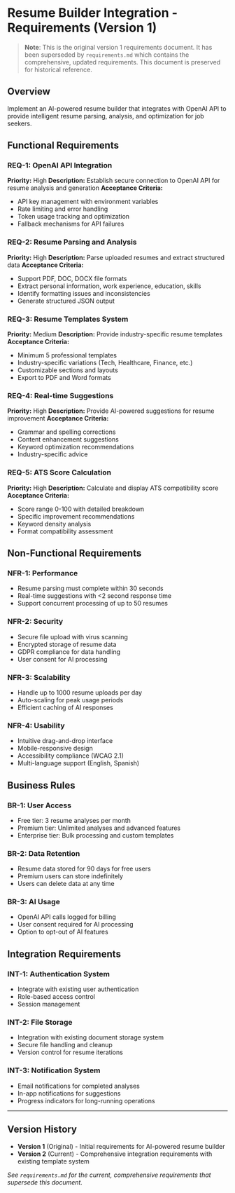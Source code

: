# Resume Builder Integration - Requirements (Version 1)

> **Note**: This is the original version 1 requirements document. It has been superseded by `requirements.md` which contains the comprehensive, updated requirements. This document is preserved for historical reference.

## Overview
Implement an AI-powered resume builder that integrates with OpenAI API to provide intelligent resume parsing, analysis, and optimization for job seekers.

## Functional Requirements

### REQ-1: OpenAI API Integration
**Priority:** High
**Description:** Establish secure connection to OpenAI API for resume analysis and generation
**Acceptance Criteria:**
- API key management with environment variables
- Rate limiting and error handling
- Token usage tracking and optimization
- Fallback mechanisms for API failures

### REQ-2: Resume Parsing and Analysis
**Priority:** High
**Description:** Parse uploaded resumes and extract structured data
**Acceptance Criteria:**
- Support PDF, DOC, DOCX file formats
- Extract personal information, work experience, education, skills
- Identify formatting issues and inconsistencies
- Generate structured JSON output

### REQ-3: Resume Templates System
**Priority:** Medium
**Description:** Provide industry-specific resume templates
**Acceptance Criteria:**
- Minimum 5 professional templates
- Industry-specific variations (Tech, Healthcare, Finance, etc.)
- Customizable sections and layouts
- Export to PDF and Word formats

### REQ-4: Real-time Suggestions
**Priority:** High
**Description:** Provide AI-powered suggestions for resume improvement
**Acceptance Criteria:**
- Grammar and spelling corrections
- Content enhancement suggestions
- Keyword optimization recommendations
- Industry-specific advice

### REQ-5: ATS Score Calculation
**Priority:** High
**Description:** Calculate and display ATS compatibility score
**Acceptance Criteria:**
- Score range 0-100 with detailed breakdown
- Specific improvement recommendations
- Keyword density analysis
- Format compatibility assessment

## Non-Functional Requirements

### NFR-1: Performance
- Resume parsing must complete within 30 seconds
- Real-time suggestions with <2 second response time
- Support concurrent processing of up to 50 resumes

### NFR-2: Security
- Secure file upload with virus scanning
- Encrypted storage of resume data
- GDPR compliance for data handling
- User consent for AI processing

### NFR-3: Scalability
- Handle up to 1000 resume uploads per day
- Auto-scaling for peak usage periods
- Efficient caching of AI responses

### NFR-4: Usability
- Intuitive drag-and-drop interface
- Mobile-responsive design
- Accessibility compliance (WCAG 2.1)
- Multi-language support (English, Spanish)

## Business Rules

### BR-1: User Access
- Free tier: 3 resume analyses per month
- Premium tier: Unlimited analyses and advanced features
- Enterprise tier: Bulk processing and custom templates

### BR-2: Data Retention
- Resume data stored for 90 days for free users
- Premium users can store indefinitely
- Users can delete data at any time

### BR-3: AI Usage
- OpenAI API calls logged for billing
- User consent required for AI processing
- Option to opt-out of AI features

## Integration Requirements

### INT-1: Authentication System
- Integrate with existing user authentication
- Role-based access control
- Session management

### INT-2: File Storage
- Integration with existing document storage system
- Secure file handling and cleanup
- Version control for resume iterations

### INT-3: Notification System
- Email notifications for completed analyses
- In-app notifications for suggestions
- Progress indicators for long-running operations

---

## Version History

- **Version 1** (Original) - Initial requirements for AI-powered resume builder
- **Version 2** (Current) - Comprehensive integration requirements with existing template system

*See `requirements.md` for the current, comprehensive requirements that supersede this document.*